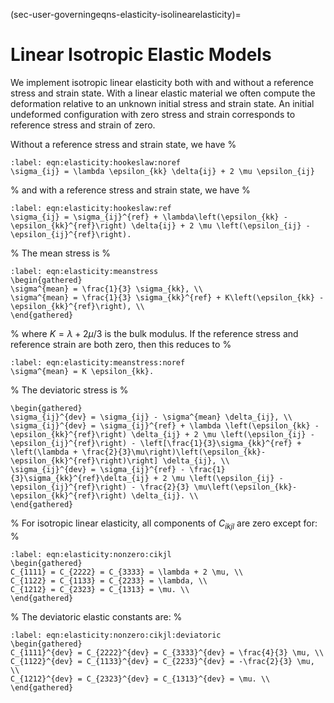 (sec-user-governingeqns-elasticity-isolinearelasticity)=
# Linear Isotropic Elastic Models

We implement isotropic linear elasticity both with and without a reference stress and strain state.
With a linear elastic material we often compute the deformation relative to an unknown initial stress and strain state.
An initial undeformed configuration with zero stress and strain corresponds to reference stress and strain of zero.

Without a reference stress and strain state, we have
%
```{math}
:label: eqn:elasticity:hookeslaw:noref
\sigma_{ij} = \lambda \epsilon_{kk} \delta{ij} + 2 \mu \epsilon_{ij}
```
%
and with a reference stress and strain state, we have
%
```{math}
:label: eqn:elasticity:hookeslaw:ref
\sigma_{ij} = \sigma_{ij}^{ref} + \lambda\left(\epsilon_{kk} - \epsilon_{kk}^{ref}\right) \delta{ij} + 2 \mu \left(\epsilon_{ij} - \epsilon_{ij}^{ref}\right).
```
%
The mean stress is
%
```{math}
:label: eqn:elasticity:meanstress
\begin{gathered}
\sigma^{mean} = \frac{1}{3} \sigma_{kk}, \\
\sigma^{mean} = \frac{1}{3} \sigma_{kk}^{ref} + K\left(\epsilon_{kk} - \epsilon_{kk}^{ref}\right), \\
\end{gathered}
```
%
where $K = \lambda + 2 \mu/3$ is the bulk modulus.
If the reference stress and reference strain are both zero, then this reduces to
%
```{math}
:label: eqn:elasticity:meanstress:noref
\sigma^{mean} = K \epsilon_{kk}.
```
%
The deviatoric stress is
%
```{math}
\begin{gathered}
\sigma_{ij}^{dev} = \sigma_{ij} - \sigma^{mean} \delta_{ij}, \\
\sigma_{ij}^{dev} = \sigma_{ij}^{ref} + \lambda \left(\epsilon_{kk} -
\epsilon_{kk}^{ref}\right) \delta_{ij} + 2 \mu \left(\epsilon_{ij} -
\epsilon_{ij}^{ref}\right) - \left[\frac{1}{3}\sigma_{kk}^{ref} +
\left(\lambda + \frac{2}{3}\mu\right)\left(\epsilon_{kk}-
\epsilon_{kk}^{ref}\right)\right] \delta_{ij}, \\
\sigma_{ij}^{dev} = \sigma_{ij}^{ref} - \frac{1}{3}\sigma_{kk}^{ref}\delta_{ij} + 2 \mu \left(\epsilon_{ij} - \epsilon_{ij}^{ref}\right) - \frac{2}{3} \mu\left(\epsilon_{kk}- \epsilon_{kk}^{ref}\right) \delta_{ij}. \\
\end{gathered}
```
%
For isotropic linear elasticity, all components of $C_{ikjl}$ are zero except for:
%
```{math}
:label: eqn:elasticity:nonzero:cikjl
\begin{gathered}
C_{1111} = C_{2222} = C_{3333} = \lambda + 2 \mu, \\
C_{1122} = C_{1133} = C_{2233} = \lambda, \\
C_{1212} = C_{2323} = C_{1313} = \mu. \\
\end{gathered}
```
%
The deviatoric elastic constants are:
%
```{math}
:label: eqn:elasticity:nonzero:cikjl:deviatoric
\begin{gathered}
C_{1111}^{dev} = C_{2222}^{dev} = C_{3333}^{dev} = \frac{4}{3} \mu, \\
C_{1122}^{dev} = C_{1133}^{dev} = C_{2233}^{dev} = -\frac{2}{3} \mu, \\
C_{1212}^{dev} = C_{2323}^{dev} = C_{1313}^{dev} = \mu. \\
\end{gathered}
```
